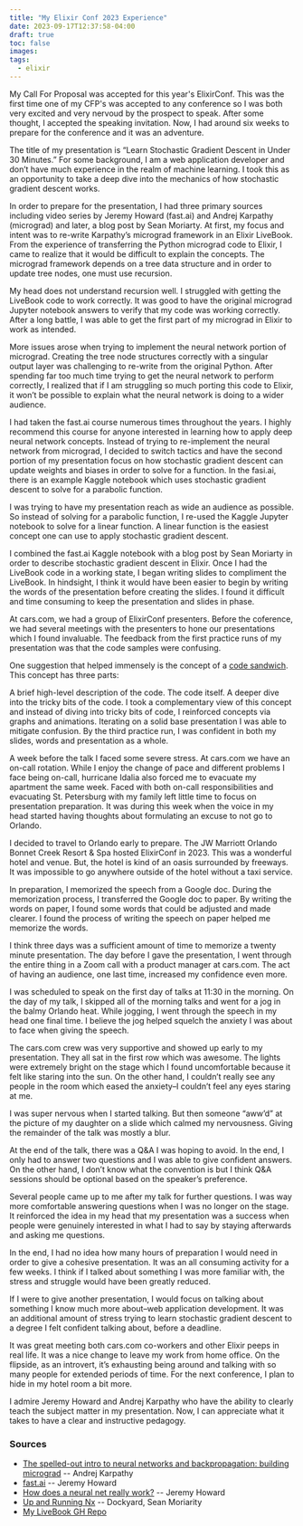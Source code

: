 ```yaml
---
title: "My Elixir Conf 2023 Experience"
date: 2023-09-17T12:37:58-04:00
draft: true
toc: false
images:
tags: 
  - elixir
---
```



My Call For Proposal was accepted for this year's ElixirConf. This was the first time one of my CFP's was accepted to any conference so I was both very excited and very nervoud by the prospect to speak. After some thought, I accepted the speaking invitation. Now, I had around six weeks to prepare for the conference and it was an adventure.

The title of my presentation is “Learn Stochastic Gradient Descent in Under 30 Minutes.” For some background, I am a web application developer and don’t have much experience in the realm of machine learning. I took this as an opportunity to take a deep dive into the mechanics of how stochastic gradient descent works.

In order to prepare for the presentation, I had three primary sources including video series by Jeremy Howard (fast.ai) and Andrej Karpathy (micrograd) and later, a blog post by Sean Moriarty. At first, my focus and intent was to re-write Karpathy’s micrograd framework in an Elixir LiveBook. From the experience of transferring the Python micrograd code to Elixir, I came to realize that it would be difficult to explain the concepts. The micrograd framework depends on a tree data structure and in order to update tree nodes, one must use recursion.

My head does not understand recursion well. I struggled with getting the LiveBook code to work correctly. It was good to have the original micrograd Jupyter notebook answers to verify that my code was working correctly. After a long battle, I was able to get the first part of my micrograd in Elixir to work as intended. 

More issues arose when trying to implement the neural network portion of micrograd. Creating the tree node structures correctly with a singular output layer was challenging to re-write from the original Python. After spending far too much time trying to get the neural network to perform correctly, I realized that if I am struggling so much porting this code to Elixir, it won’t be possible to explain what the neural network is doing to a wider audience.

I had taken the fast.ai course numerous times throughout the years. I highly recommend this course for anyone interested in learning how to apply deep neural network concepts. Instead of trying to re-implement the neural network from micrograd, I decided to switch tactics and have the second portion of my presentation focus on how stochastic gradient descent can update weights and biases in order to solve for a function. In the fasi.ai, there is an example Kaggle notebook which uses stochastic gradient descent to solve for a parabolic function. 

I was trying to have my presentation reach as wide an audience as possible. So instead of solving for a parabolic function, I re-used the Kaggle Jupyter notebook to solve for a linear function. A linear function is the easiest concept one can use to apply stochastic gradient descent.

I combined the fast.ai Kaggle notebook with a blog post by Sean Moriarty in order to describe stochastic gradient descent in Elixir. Once I had the LiveBook code in a working state, I began writing slides to compliment the LiveBook. In hindsight, I think it would have been easier to begin by writing the words of the presentation before creating the slides. I found it difficult and time consuming to keep the presentation and slides in phase.

At cars.com, we had a group of ElixirConf presenters. Before the coference, we had several meetings with the presenters to hone our presentations which I found invaluable. The feedback from the first practice runs of my presentation was that the code samples were confusing. 

One suggestion that helped immensely is the concept of a [code sandwich](https://bphogan.com/2020/02/05/improve-tutorials-with-code-sandwich/). This concept has three parts:

A brief high-level description of the code.
The code itself.
A deeper dive into the tricky bits of the code.
I took a complementary view of this concept and instead of diving into tricky bits of code, I reinforced concepts via graphs and animations. Iterating on a solid base presentation I was able to mitigate confusion. By the third practice run, I was confident in both my slides, words and presentation as a whole.

A week before the talk I faced some severe stress. At cars.com we have an on-call rotation. While I enjoy the change of pace and different problems I face being on-call, hurricane Idalia also forced me to evacuate my apartment the same week. Faced with both on-call responsibilities and evacuating St. Petersburg with my family left little time to focus on presentation preparation. It was during this week when the voice in my head started having thoughts about formulating an excuse to not go to Orlando.

I decided to travel to Orlando early to prepare. The JW Marriott Orlando Bonnet Creek Resort & Spa hosted ElixirConf in 2023. This was a wonderful hotel and venue. But, the hotel is kind of an oasis surrounded by freeways. It was impossible to go anywhere outside of the hotel without a taxi service.

In preparation, I memorized the speech from a Google doc. During the memorization process, I transferred the Google doc to paper. By writing the words on paper, I found some words that could be adjusted and made clearer. I found the process of writing the speech on paper helped me memorize the words.

I think three days was a sufficient amount of time to memorize a twenty minute presentation. The day before I gave the presentation, I went through the entire thing in a Zoom call with a product manager at cars.com. The act of having an audience, one last time, increased my confidence even more.

I was scheduled to speak on the first day of talks at 11:30 in the morning. On the day of my talk, I skipped all of the morning talks and went for a jog in the balmy Orlando heat. While jogging, I went through the speech in my head one final time. I believe the jog helped squelch the anxiety I was about to face when giving the speech.

The cars.com crew was very supportive and showed up early to my presentation. They all sat in the first row which was awesome. The lights were extremely bright on the stage which I found uncomfortable because it felt like staring into the sun. On the other hand, I couldn’t really see any people in the room which eased the anxiety–I couldn’t feel any eyes staring at me.

I was super nervous when I started talking. But then someone “aww’d” at the picture of my daughter on a slide which calmed my nervousness. Giving the remainder of the talk was mostly a blur.

At the end of the talk, there was a Q&A I was hoping to avoid. In the end, I only had to answer two questions and I was able to give confident answers. On the other hand, I don’t know what the convention is but I think Q&A sessions should be optional based on the speaker’s preference.

Several people came up to me after my talk for further questions. I was way more comfortable answering questions when I was no longer on the stage. It reinforced the idea in my head that my presentation was a success when people were genuinely interested in what I had to say by staying afterwards and asking me questions.

In the end, I had no idea how many hours of preparation I would need in order to give a cohesive presentation. It was an all consuming activity for a few weeks. I think if I talked about something I was more familiar with, the stress and struggle would have been greatly reduced.

If I were to give another presentation, I would focus on talking about something I know much more about–web application development. It was an additional amount of stress trying to learn stochastic gradient descent to a degree I felt confident talking about, before a deadline. 

It was great meeting both cars.com co-workers and other Elixir peeps in real life. It was a nice change to leave my work from home office. On the flipside, as an introvert, it’s exhausting being around and talking with so many people for extended periods of time. For the next conference, I plan to hide in my hotel room a bit more.

I admire Jeremy Howard and Andrej Karpathy who have the ability to clearly teach the subject matter in my presentation. Now, I can appreciate what it takes to have a clear and instructive pedagogy.



### Sources
- [The spelled-out intro to neural networks and backpropagation: building micrograd](https://www.youtube.com/watch?v=VMj-3S1tku0) -- Andrej Karpathy
- [fast.ai](https://www.fast.ai/) -- Jeremy Howard
- [How does a neural net really work?](https://www.kaggle.com/code/jhoward/how-does-a-neural-net-really-work) -- Jeremy Howard
- [Up and Running Nx](https://dockyard.com/blog/2021/04/08/up-and-running-nx) -- Dockyard, Sean Moriarity
- [My LiveBook GH Repo](https://github.com/iacutone/presentations/tree/master/sgd)

